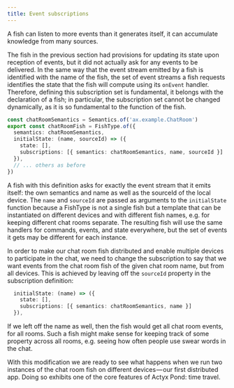 ```yaml
---
title: Event subscriptions
---
```


A fish can listen to more events than it generates itself, it can accumulate knowledge from many sources.

The fish in the previous section had provisions for updating its state upon reception of events, but it did not actually ask for any events to be delivered.
In the same way that the event stream emitted by a fish is identified with the name of the fish, the set of event streams a fish requests identifies the state that the fish will compute using its `onEvent` handler.
Therefore, defining this subscription set is fundamental, it belongs with the declaration of a fish; in particular, the subscription set cannot be changed dynamically, as it is so fundamental to the function of the fish.

```typescript
const chatRoomSemantics = Semantics.of('ax.example.ChatRoom')
export const chatRoomFish = FishType.of({
  semantics: chatRoomSemantics,
  initialState: (name, sourceId) => ({
    state: [],
    subscriptions: [{ semantics: chatRoomSemantics, name, sourceId }]
  }),
  // ... others as before
})
```

A fish with this definition asks for exactly the event stream that it emits itself: the own semantics and name as well as the sourceId of the local device.
The `name` and `sourceId` are passed as arguments to the `initialState` function because a FishType is not a single fish but a template that can be instantiated on different devices and with different fish names, e.g. for keeping different chat rooms separate.
The resulting fish will use the same handlers for commands, events, and state everywhere, but the set of events it gets may be different for each instance.

In order to make our chat room fish distributed and enable multiple devices to participate in the chat, we need to change the subscription to say that we want events from the chat room fish of the given chat room name, but from all devices.
This is achieved by leaving off the `sourceId` property in the subscription definition:

```typescript
  initialState: (name) => ({
    state: [],
    subscriptions: [{ semantics: chatRoomSemantics, name }]
  }),
```

If we left off the name as well, then the fish would get all chat room events, for all rooms.
Such a fish might make sense for keeping track of some property across all rooms, e.g. seeing how often people use swear words in the chat.

With this modification we are ready to see what happens when we run two instances of the chat room fish on different devices — our first distributed app.
Doing so exhibits one of the core features of Actyx Pond: time travel.
